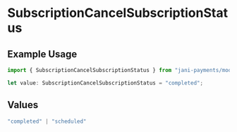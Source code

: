 # SubscriptionCancelSubscriptionStatus

## Example Usage

```typescript
import { SubscriptionCancelSubscriptionStatus } from "jani-payments/models/operations";

let value: SubscriptionCancelSubscriptionStatus = "completed";
```

## Values

```typescript
"completed" | "scheduled"
```
